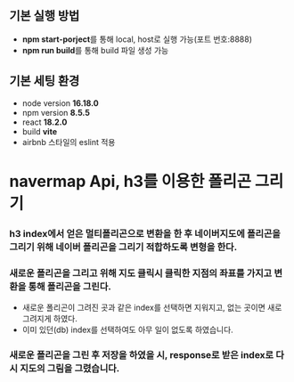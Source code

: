 ## 기본 실행 방법

- **npm start-porject**를 통해 local, host로 실행 가능(포트 번호:8888)
- **npm run build**를 통해 build 파일 생성 가능

## 기본 세팅 환경

- node version **16.18.0**
- npm version **8.5.5**
- react **18.2.0**
- build **vite**
- airbnb 스타일의 eslint 적용

# navermap Api, h3를 이용한 폴리곤 그리기

### h3 index에서 얻은 멀티폴리곤으로 변환을 한 후 네이버지도에 폴리곤을 그리기 위해 네이버 폴리곤을 그리기 적합하도록 변형을 한다.

### 새로운 폴리곤을 그리고 위해 지도 클릭시 클릭한 지점의 좌표를 가지고 변환을 통해 폴리곤을 그린다.

- 새로운 폴리곤이 그려진 곳과 같은 index를 선택하면 지워지고, 없는 곳이면 새로 그려지게 하였다.
- 이미 있던(db) index를 선택하여도 아무 일이 없도록 하였습니다.

### 새로운 폴리곤을 그린 후 저장을 하였을 시, response로 받은 index로 다시 지도의 그림을 그렸습니다.
